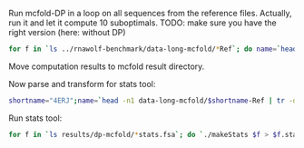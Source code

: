 Run mcfold-DP in a loop on all sequences from the reference files.
Actually, run it and let it compute 10 suboptimals.
TODO: make sure you have the right version (here: without DP)
```bash
for f in `ls ../rnawolf-benchmark/data-long-mcfold/*Ref`; do name=`head -n 1 $f | tr -d ['>']`; sequence=`head -n 2 $f|tail -n1`; mcfold -n $name -t 10 -s $sequence > $f.mcfold-res-10.fsa; done
```
Move computation results to mcfold result directory.

Now parse and transform for stats tool:
```bash
shortname="4ERJ";name=`head -n1 data-long-mcfold/$shortname-Ref | tr -d ['>']`; struct=`head -n3 data-long-mcfold/$shortname-Ref | tail -n1`; python parse.py -i "results/mcfold/$shortname-Ref.mcfold-dp-res-10.fsa" -n "$name" -s "$struct" -o "results/mcfold/$shortname-Ref.mcfold-dp-res-10-for-stats.fsa"
```

Run stats tool:
```bash
for f in `ls results/dp-mcfold/*stats.fsa`; do `./makeStats $f > $f.stats`;done
```

